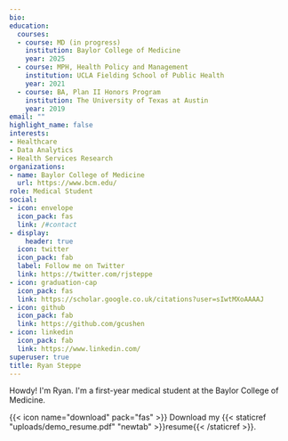 ```yaml
---
bio: 
education:
  courses:
  - course: MD (in progress)
    institution: Baylor College of Medicine
    year: 2025
  - course: MPH, Health Policy and Management
    institution: UCLA Fielding School of Public Health
    year: 2021
  - course: BA, Plan II Honors Program
    institution: The University of Texas at Austin
    year: 2019
email: ""
highlight_name: false
interests:
- Healthcare
- Data Analytics
- Health Services Research
organizations:
- name: Baylor College of Medicine
  url: https://www.bcm.edu/
role: Medical Student
social:
- icon: envelope
  icon_pack: fas
  link: /#contact
- display:
    header: true
  icon: twitter
  icon_pack: fab
  label: Follow me on Twitter
  link: https://twitter.com/rjsteppe
- icon: graduation-cap
  icon_pack: fas
  link: https://scholar.google.co.uk/citations?user=sIwtMXoAAAAJ
- icon: github
  icon_pack: fab
  link: https://github.com/gcushen
- icon: linkedin
  icon_pack: fab
  link: https://www.linkedin.com/
superuser: true
title: Ryan Steppe
---
```


Howdy! I'm Ryan. I'm a first-year medical student at the Baylor College of Medicine.

{{< icon name="download" pack="fas" >}} Download my {{< staticref "uploads/demo_resume.pdf" "newtab" >}}resume{{< /staticref >}}.
